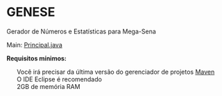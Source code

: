 # GENESE
Gerador de Números e Estatísticas para Mega-Sena

<p>Main:
<a href="https://github.com/Constapp/GENESE/blob/master/src/main/java/br/constapp/genese/gui/Principal.java">Principal.java</a></p>

<div>
<strong>Requisitos mínimos:</strong>
<ul>  
<dt>Você irá precisar da última versão do gerenciador de projetos <a href="https://maven.apache.org/download.cgi">Maven</a></dt>
<dt>O IDE Eclipse é recomendado</dt>
<dt>2GB de memória RAM</dt>
</ul>
</div>

